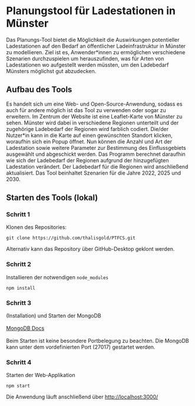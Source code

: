 # Planungstool für Ladestationen in Münster

Das Planungs-Tool  bietet die Möglichkeit die Auswirkungen potentieller
Ladestationen auf den Bedarf an öffentlicher Ladeinfrastruktur in Münster zu modellieren. Ziel ist es,
Anwender*innen zu ermöglichen verschiedene Szenarien durchzuspielen um herauszufinden, was für
Arten von Ladestationen wo aufgestellt werden müssten, um den Ladebedarf Münsters möglichst gut
abzudecken.

## Aufbau des Tools
Es handelt sich um eine Web- und Open-Source-Anwendung, sodass es auch für
andere möglich ist das Tool zu verwenden oder sogar zu erweitern. Im Zentrum der Website ist
eine Leaflet-Karte von Münster zu sehen. Münster wird dabei in verschiedene Regionen
unterteilt und der zugehörige Ladebedarf der Regionen wird farblich codiert. Die/der Nutzer*in kann in die
Karte auf einen gewünschten Standort klicken, woraufhin sich ein Popup öffnet. Nun können die
Anzahl und Art der Ladestation sowie weitere Parameter zur Bestimmung des Einflussgebiets ausgewählt und abgeschickt werden. Das Programm berechnet
daraufhin wie sich der Ladebedarf der Regionen aufgrund der hinzugefügten Ladestation verändert.
Der Ladebedarf für die Regionen wird anschließend aktualisiert.
Das Tool beinhaltet Szenarien für die Jahre 2022, 2025 und 2030.

## Starten des Tools (lokal)
### Schritt 1
Klonen des Repositories:
```console
git clone https://github.com/thalisgold/PTFCS.git
```
Alternativ kann das Repository über GitHub-Desktop geklont werden.

### Schritt 2
Installieren der notwendigen ```node_modules```
```console
npm install
```

### Schritt 3
(Installation) und Starten der MongoDB\
\
[MongoDB Docs](https://docs.mongodb.com/manual/installation/)\
\
Beim Starten ist keine besondere Portbelegung zu beachten. Die MongoDB kann unter dem vordefinierten Port (27017) gestartet werden.

### Schritt 4
Starten der Web-Applikation
```console
npm start
```
Die Anwendung läuft anschließend über [http://localhost:3000/](http://localhost:3000/)
